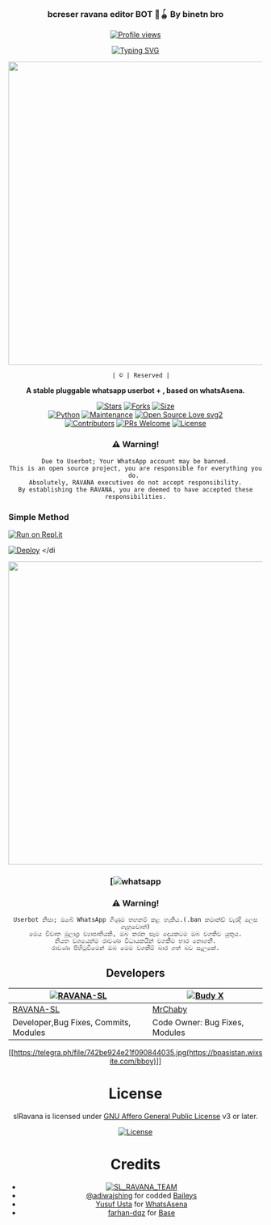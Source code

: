    <div align="center">
   
   ### bcreser ravana editor BOT 🤴🪀 By binetn bro          
   [![Profile views](https://komarev.com/ghpvc/?username=RAVANA-SL&label=Profile%20Views&color=red)](https://github.com/RAVANA-SL/slRavana)
   
 [![Typing SVG](https://bit.ly/2VPUdnC)](https://git.io/typing-svg)
  
  </div>




<div align="center">
  <img border-radius: 15px src="https://telegra.ph/file/742be924e21f090844035.jpg" width="600" height="600"/>
 

  
       | © | Reserved |
    
   <b>A stable pluggable whatsapp userbot + </nodejs>, based on whatsAsena.</b>   

[![Stars](https://img.shields.io/github/stars/RAVANA-SL/slRavana?style=flat-square&color=yellow)](https://github.com/RAVANA-SL/slRavana/stargazers)
[![Forks](https://img.shields.io/github/forks/RAVANA-SL/slRavana?style=flat-square&color=orange)](https://github.com/RAVANA-SL/slRavana/fork)
[![Size](https://img.shields.io/github/repo-size/RAVANA-SL/slRavana?style=flat-square&color=green)](https://github.com/RAVANA-SL/slRavana/)   
[![Python](https://img.shields.io/badge/node-js-green)](https://nodejs.org/)
[![Maintenance](https://img.shields.io/badge/Maintained%3F-yes-green.svg)](https://github.com/RAVANA-SL/slRavana/graphs/commit-activity)
[![Open Source Love svg2](https://badges.frapsoft.com/os/v2/open-source.svg?v=103)](https://github.com/RAVANA-SL/slRavana)   
[![Contributors](https://img.shields.io/github/contributors/RAVANA-SL/slRavana?style=flat-square&color=green)](https://github.com/RAVANA-SL/slRavana/graphs/contributors)
[![PRs Welcome](https://img.shields.io/badge/PRs-welcome-brightgreen.svg?style=flat-square)](https://makeapullrequest.com)
[![License](https://img.shields.io/badge/License-AGPL-blue)](https://github.com/RAVANA-SL/slRavana/blob/main/LICENSE)

   
### ⚠️ Warning! 
```
Due to Userbot; Your WhatsApp account may be banned.
This is an open source project, you are responsible for everything you do. 
Absolutely, RAVANA executives do not accept responsibility.
By establishing the RAVANA, you are deemed to have accepted these responsibilities.
```

  </a>
</div>

  ### Simple Method
  
[![Run on Repl.it](https://repl.it/badge/github/quiec/RAVANA)](https://replit.com/@RAVANASL/RAVANA-Qr)

[![Deploy](https://www.herokucdn.com/deploy/button.svg)](https://dashboard.heroku.com/new?template=https://github.com/whitejhackerinsrilanka/bboy)
     </di
 
 <div align="center">
 <img border-radius: 15px src="https://telegra.ph/file/742be924e21f090844035.jpg" width="600" height="600"/>
  
 ### [![whatsapp](https://chat.whatsapp.com/CxnlVOYqExIJe6AJILyyCm)
 
 
### ⚠️ Warning! 
```
Userbot නිසා; ඔබේ WhatsApp ගිණුම තහනම් කළ හැකිය.(.ban කමාන්ඩ් වැරදි ලෙස ගැහුවොත්)
මෙය විවෘත මූලාශ්‍ර ව්‍යාපෘතියකි, ඔබ කරන සෑම දෙයකටම ඔබ වගකිව යුතුය.
නියත වශයෙන්ම රාවණා විධායකයින් වගකීම භාර නොගනී.
රාවණා පිහිටුවීමෙන් ඔබ මෙම වගකීම් බාර ගත් බව සැලකේ.
```

## Developers
    
  [![RAVANA-SL](https://github.com/RAVANA-SL.png?size=100)](https://github.com/RAVANA-SL) |  [![Budy X](https://github.com/MrChaby.png?size=100)](https://github.com/MrChaby) 
----|----
[RAVANA-SL](https://github.com/RAVANA-SL)  | [MrChaby](https://github.com/MrChaby) 
Developer,Bug Fixes, Commits, Modules | Code Owner: Bug Fixes, Modules 
[[https://telegra.ph/file/742be924e21f090844035.jpg(https://bpasistan.wixsite.com/bboy)]]

# License
slRavana is licensed under [GNU Affero General Public License](https://www.gnu.org/licenses/agpl-3.0.en.html) v3 or later.

[![License](https://www.gnu.org/graphics/agplv3-155x51.png)](LICENSE)

# Credits
* [![SL_RAVANA_TEAM](https://img.shields.io/static/v1?label=SL_RAVANA_TEAM&message=slRavana&color=critical)](https://github.com/RAVANA-SL)
* [@adiwajshing](https://github.com/adiwajshing) for codded [Baileys](https://github.com/adiwajshing)
* [Yusuf Usta](https://t.me/fusufs) for [WhatsAsena](https://github.com/yusufusta/WhatsAsena)
* [farhan-dqz](https://github.com/farhan-dqz) for [Base](https://github.com/farhan-dqz/JulieMwol)
